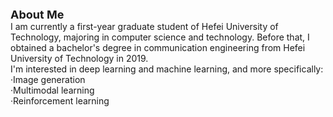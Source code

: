 <font size=4>**About Me**</font>  
I am currently a first-year graduate student of Hefei University of Technology, majoring in computer science and technology. Before that, I obtained a bachelor's degree in communication engineering from Hefei University of Technology in 2019.  
I'm interested in deep learning and machine learning, and more specifically:  
·Image generation  
·Multimodal learning  
·Reinforcement learning  

